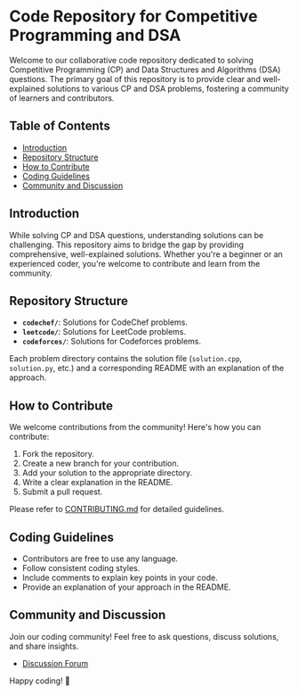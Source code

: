# Code Repository for Competitive Programming and DSA

Welcome to our collaborative code repository dedicated to solving Competitive Programming (CP) and Data Structures and Algorithms (DSA) questions. The primary goal of this repository is to provide clear and well-explained solutions to various CP and DSA problems, fostering a community of learners and contributors.

## Table of Contents

- [Introduction](#introduction)
- [Repository Structure](#repository-structure)
- [How to Contribute](#how-to-contribute)
- [Coding Guidelines](#coding-guidelines)
- [Community and Discussion](#community-and-discussion)

## Introduction

While solving CP and DSA questions, understanding solutions can be challenging. This repository aims to bridge the gap by providing comprehensive, well-explained solutions. Whether you're a beginner or an experienced coder, you're welcome to contribute and learn from the community.

## Repository Structure

- **`codechef/`**: Solutions for CodeChef problems.
- **`leetcode/`**: Solutions for LeetCode problems.
- **`codeforces/`**: Solutions for Codeforces problems.

Each problem directory contains the solution file (`solution.cpp`, `solution.py`, etc.) and a corresponding README with an explanation of the approach.

## How to Contribute

We welcome contributions from the community! Here's how you can contribute:

1. Fork the repository.
2. Create a new branch for your contribution.
3. Add your solution to the appropriate directory.
4. Write a clear explanation in the README.
5. Submit a pull request.

Please refer to [CONTRIBUTING.md](CONTRIBUTING.md) for detailed guidelines.

## Coding Guidelines

- Contributors are free to use any language.
- Follow consistent coding styles.
- Include comments to explain key points in your code.
- Provide an explanation of your approach in the README.

## Community and Discussion

Join our coding community! Feel free to ask questions, discuss solutions, and share insights.

- [Discussion Forum](link-to-discussion-forum)

Happy coding! 🚀

